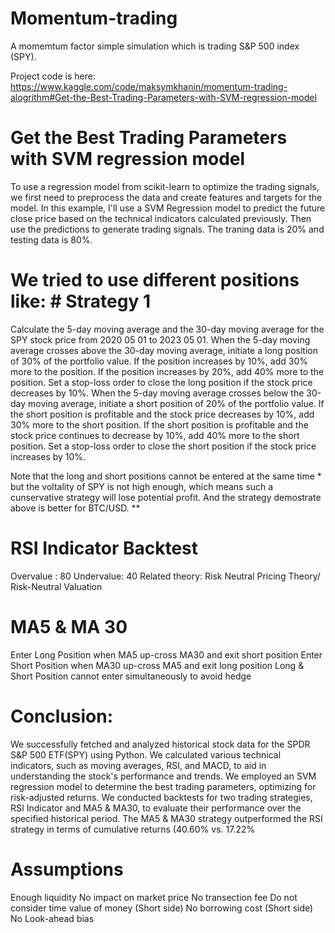 # Momentum-trading
A momemtum factor simple simulation which is trading S&amp;P 500 index (SPY).

Project code is here: https://www.kaggle.com/code/maksymkhanin/momentum-trading-alogrithm#Get-the-Best-Trading-Parameters-with-SVM-regression-model

# Get the Best Trading Parameters with SVM regression model
To use a regression model from scikit-learn to optimize the trading signals, we first need to preprocess the data and create features and targets for the model. In this example, I'll use a SVM Regression model to predict the future close price based on the technical indicators calculated previously. Then use the predictions to generate trading signals. The traning data is 20% and testing data is 80%.

# We tried to use different positions like: # Strategy 1

Calculate the 5-day moving average and the 30-day moving average for the SPY stock price from 2020 05 01 to 2023 05 01. When the 5-day moving average crosses above the 30-day moving average, initiate a long position of 30% of the portfolio value. If the position increases by 10%, add 30% more to the position. If the position increases by 20%, add 40% more to the position. Set a stop-loss order to close the long position if the stock price decreases by 10%. When the 5-day moving average crosses below the 30-day moving average, initiate a short position of 20% of the portfolio value. If the short position is profitable and the stock price decreases by 10%, add 30% more to the short position. If the short position is profitable and the stock price continues to decrease by 10%, add 40% more to the short position. Set a stop-loss order to close the short position if the stock price increases by 10%.

Note that the long and short positions cannot be entered at the same time * but the voltality of SPY is not high enough, which means such a cunservative strategy will lose potential profit. And the strategy demostrate above is better for BTC/USD. **

# RSI Indicator Backtest
Overvalue : 80
Undervalue: 40
Related theory: Risk Neutral Pricing Theory/ Risk-Neutral Valuation

# MA5 & MA 30
Enter Long Position when MA5 up-cross MA30 and exit short position
Enter Short Position when MA30 up-cross MA5 and exit long position
Long & Short Position cannot enter simultaneously to avoid hedge

# Conclusion:
We successfully fetched and analyzed historical stock data for the SPDR S&P 500 ETF(SPY) using Python.
We calculated various technical indicators, such as moving averages, RSI, and MACD, to aid in understanding the stock's performance and trends.
We employed an SVM regression model to determine the best trading parameters, optimizing for risk-adjusted returns.
We conducted backtests for two trading strategies, RSI Indicator and MA5 & MA30, to evaluate their performance over the specified historical period.
The MA5 & MA30 strategy outperformed the RSI strategy in terms of cumulative returns (40.60% vs. 17.22%

# Assumptions
Enough liquidity
No impact on market price
No transection fee
Do not consider time value of money (Short side)
No borrowing cost (Short side)
No Look-ahead bias
